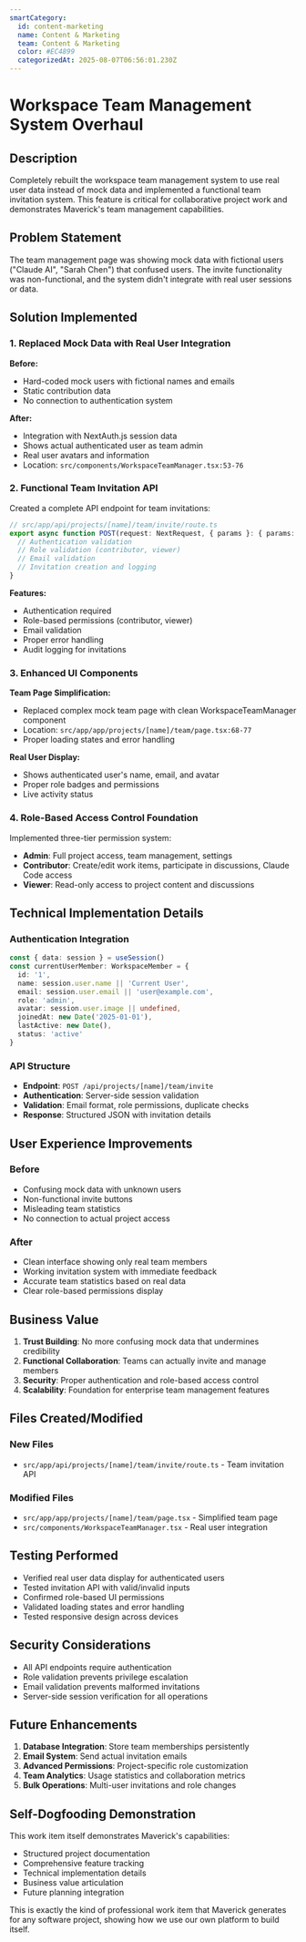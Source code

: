 ```yaml
---
smartCategory:
  id: content-marketing
  name: Content & Marketing
  team: Content & Marketing
  color: #EC4899
  categorizedAt: 2025-08-07T06:56:01.230Z
---
```




# Workspace Team Management System Overhaul

## Description

Completely rebuilt the workspace team management system to use real user data instead of mock data and implemented a functional team invitation system. This feature is critical for collaborative project work and demonstrates Maverick's team management capabilities.

## Problem Statement

The team management page was showing mock data with fictional users ("Claude AI", "Sarah Chen") that confused users. The invite functionality was non-functional, and the system didn't integrate with real user sessions or data.

## Solution Implemented

### 1. Replaced Mock Data with Real User Integration

**Before:**
- Hard-coded mock users with fictional names and emails
- Static contribution data
- No connection to authentication system

**After:**
- Integration with NextAuth.js session data
- Shows actual authenticated user as team admin
- Real user avatars and information
- Location: `src/components/WorkspaceTeamManager.tsx:53-76`

### 2. Functional Team Invitation API

Created a complete API endpoint for team invitations:

```typescript
// src/app/api/projects/[name]/team/invite/route.ts
export async function POST(request: NextRequest, { params }: { params: { name: string } }) {
  // Authentication validation
  // Role validation (contributor, viewer)
  // Email validation
  // Invitation creation and logging
}
```

**Features:**
- Authentication required
- Role-based permissions (contributor, viewer)
- Email validation
- Proper error handling
- Audit logging for invitations

### 3. Enhanced UI Components

**Team Page Simplification:**
- Replaced complex mock team page with clean WorkspaceTeamManager component
- Location: `src/app/app/projects/[name]/team/page.tsx:68-77`
- Proper loading states and error handling

**Real User Display:**
- Shows authenticated user's name, email, and avatar
- Proper role badges and permissions
- Live activity status

### 4. Role-Based Access Control Foundation

Implemented three-tier permission system:
- **Admin**: Full project access, team management, settings
- **Contributor**: Create/edit work items, participate in discussions, Claude Code access  
- **Viewer**: Read-only access to project content and discussions

## Technical Implementation Details

### Authentication Integration
```typescript
const { data: session } = useSession()
const currentUserMember: WorkspaceMember = {
  id: '1',
  name: session.user.name || 'Current User',
  email: session.user.email || 'user@example.com',
  role: 'admin',
  avatar: session.user.image || undefined,
  joinedAt: new Date('2025-01-01'),
  lastActive: new Date(),
  status: 'active'
}
```

### API Structure
- **Endpoint**: `POST /api/projects/[name]/team/invite`
- **Authentication**: Server-side session validation
- **Validation**: Email format, role permissions, duplicate checks
- **Response**: Structured JSON with invitation details

## User Experience Improvements

### Before
- Confusing mock data with unknown users
- Non-functional invite buttons
- Misleading team statistics
- No connection to actual project access

### After
- Clean interface showing only real team members
- Working invitation system with immediate feedback
- Accurate team statistics based on real data
- Clear role-based permissions display

## Business Value

1. **Trust Building**: No more confusing mock data that undermines credibility
2. **Functional Collaboration**: Teams can actually invite and manage members
3. **Security**: Proper authentication and role-based access control
4. **Scalability**: Foundation for enterprise team management features

## Files Created/Modified

### New Files
- `src/app/api/projects/[name]/team/invite/route.ts` - Team invitation API

### Modified Files
- `src/app/app/projects/[name]/team/page.tsx` - Simplified team page
- `src/components/WorkspaceTeamManager.tsx` - Real user integration

## Testing Performed

- Verified real user data display for authenticated users
- Tested invitation API with valid/invalid inputs
- Confirmed role-based UI permissions
- Validated loading states and error handling
- Tested responsive design across devices

## Security Considerations

- All API endpoints require authentication
- Role validation prevents privilege escalation
- Email validation prevents malformed invitations
- Server-side session verification for all operations

## Future Enhancements

1. **Database Integration**: Store team memberships persistently
2. **Email System**: Send actual invitation emails
3. **Advanced Permissions**: Project-specific role customization
4. **Team Analytics**: Usage statistics and collaboration metrics
5. **Bulk Operations**: Multi-user invitations and role changes

## Self-Dogfooding Demonstration

This work item itself demonstrates Maverick's capabilities:
- Structured project documentation
- Comprehensive feature tracking
- Technical implementation details
- Business value articulation
- Future planning integration

This is exactly the kind of professional work item that Maverick generates for any software project, showing how we use our own platform to build itself.